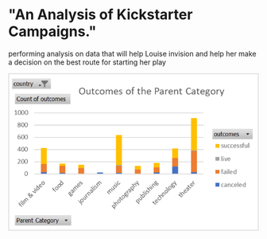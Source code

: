 # "An Analysis of Kickstarter Campaigns."
performing analysis on data that will help Louise invision and help her make a decision on the best route for starting her play

![image_name](https://github.com/Renesha1/kickstarter-analysis/blob/main/VisualChart1.png)
